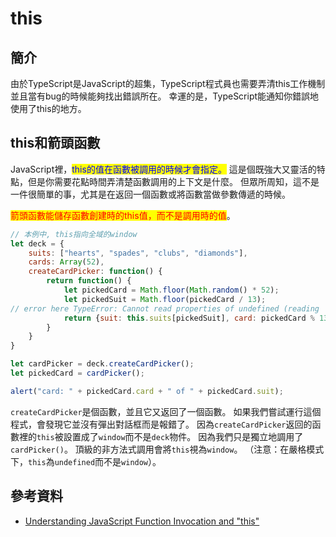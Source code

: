 # this

## 簡介

由於TypeScript是JavaScript的超集，TypeScript程式員也需要弄清this工作機制並且當有bug的時候能夠找出錯誤所在。 幸運的是，TypeScript能通知你錯誤地使用了this的地方。

## this和箭頭函數

JavaScript裡，<mark style="color:blue;">this的值在函數被調用的時候才會指定。</mark> 這是個既強大又靈活的特點，但是你需要花點時間弄清楚函數調用的上下文是什麼。 但眾所周知，這不是一件很簡單的事，尤其是在返回一個函數或將函數當做參數傳遞的時候。

<mark style="color:red;">箭頭函數能儲存函數創建時的this值，而不是調用時的值</mark>。

```javascript
// 本例中, this指向全域的window
let deck = {
    suits: ["hearts", "spades", "clubs", "diamonds"],
    cards: Array(52),
    createCardPicker: function() {
        return function() {
            let pickedCard = Math.floor(Math.random() * 52);
            let pickedSuit = Math.floor(pickedCard / 13);
// error here TypeError: Cannot read properties of undefined (reading '0')
            return {suit: this.suits[pickedSuit], card: pickedCard % 13};
        }
    }
}

let cardPicker = deck.createCardPicker();
let pickedCard = cardPicker();

alert("card: " + pickedCard.card + " of " + pickedCard.suit);
```

`createCardPicker`是個函數，並且它又返回了一個函數。 如果我們嘗試運行這個程式，會發現它並沒有彈出對話框而是報錯了。 因為`createCardPicker`返回的函數裡的`this`被設置成了`window`而不是`deck`物件。 因為我們只是獨立地調用了`cardPicker()`。 頂級的非方法式調用會將`this`視為`window`。 （注意：在嚴格模式下，`this`為`undefined`而不是`window`）。

## 參考資料

* [Understanding JavaScript Function Invocation and "this"](https://yehudakatz.com/2011/08/11/understanding-javascript-function-invocation-and-this/)
